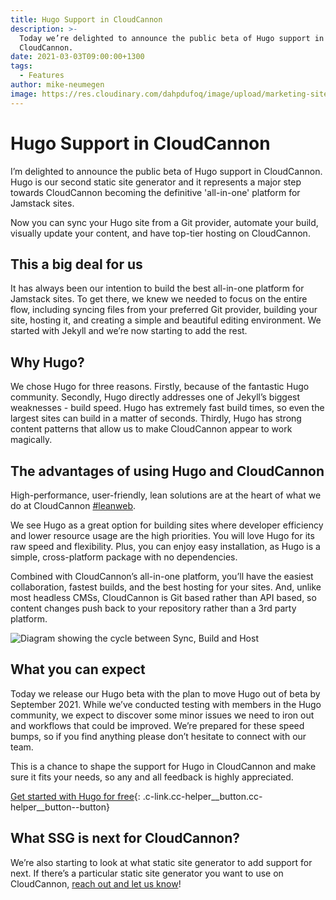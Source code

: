 ```yaml
---
title: Hugo Support in CloudCannon
description: >-
  Today we’re delighted to announce the public beta of Hugo support in
  CloudCannon.
date: 2021-03-03T09:00:00+1300
tags:
  - Features
author: mike-neumegen
image: https://res.cloudinary.com/dahpdufoq/image/upload/marketing-site/blog/uploads/blog-image.png
---
```

# Hugo Support in CloudCannon

I’m delighted to announce the public beta of Hugo support in CloudCannon. Hugo is our second static site generator and it represents a major step towards CloudCannon becoming the definitive 'all-in-one' platform for Jamstack sites. 

Now you can sync your Hugo site from a Git provider, automate your build, visually update your content, and have top-tier hosting on CloudCannon.

## This a big deal for us

It has always been our intention to build the best all-in-one platform for Jamstack sites. To get there, we knew we needed to focus on the entire flow, including syncing files from your preferred Git provider, building your site, hosting it, and creating a simple and beautiful editing environment. We started with Jekyll and we’re now starting to add the rest.

## Why Hugo?

We chose Hugo for three reasons. Firstly, because of the fantastic Hugo community. Secondly, Hugo directly addresses one of Jekyll’s biggest weaknesses - build speed. Hugo has extremely fast build times, so even the largest sites can build in a matter of seconds. Thirdly, Hugo has strong content patterns that allow us to make CloudCannon appear to work magically.

## The advantages of using Hugo and CloudCannon 

High-performance, user-friendly, lean solutions are at the heart of what we do at CloudCannon [\#leanweb](https://twitter.com/hashtag/leanweb). 

We see Hugo as a great option for building sites where developer efficiency and lower resource usage are the high priorities. You will love Hugo for its raw speed and flexibility. Plus, you can enjoy easy installation, as Hugo is a simple, cross-platform package with no dependencies. 

Combined with CloudCannon’s all-in-one platform, you’ll have the easiest collaboration, fastest builds, and the best hosting for your sites. And, unlike most headless CMSs, CloudCannon is Git based rather than API based, so content changes push back to your repository rather than a 3rd party platform.

![Diagram showing the cycle between Sync, Build and Host](https://res.cloudinary.com/dahpdufoq/image/upload/marketing-site/blog/uploads/2ef169b8aa6209cec3a5eda6f3ccbb79.svg)

## What you can expect

Today we release our Hugo beta with the plan to move Hugo out of beta by September 2021. While we’ve conducted testing with members in the Hugo community, we expect to discover some minor issues we need to iron out and workflows that could be improved. We’re prepared for these speed bumps, so if you find anything please don’t hesitate to connect with our team. 

This is a chance to shape the support for Hugo in CloudCannon and make sure it fits your needs, so any and all feedback is highly appreciated.

[Get started with Hugo for free](https://app.cloudcannon.com/register?trial=cc_standard){: .c-link.cc-helper__button.cc-helper__button--button}

## What SSG is next for CloudCannon?

We’re also starting to look at what static site generator to add support for next. If there’s a particular static site generator you want to use on CloudCannon, [reach out and let us know](https://cloudcannon.com/contact/)\!
